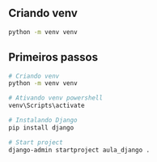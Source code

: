 ## Criando venv

```bash
python -m venv venv
```

## Primeiros passos

```bash
# Criando venv
python -m venv venv

# Ativando venv powershell
venv\Scripts\activate

# Instalando Django
pip install django

# Start project
django-admin startproject aula_django .
```